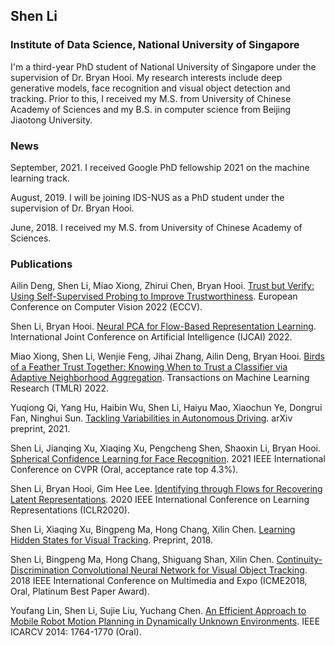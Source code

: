 ## Shen Li
### Institute of Data Science, National University of Singapore

I'm a third-year PhD student of National University of Singapore under the supervision of Dr. Bryan Hooi. My research interests include deep generative models, face recognition and visual object detection and tracking. Prior to this, I received my M.S. from University of Chinese Academy of Sciences and my B.S. in computer science from Beijing Jiaotong University.


### News

September, 2021. I received Google PhD fellowship 2021 on the machine learning track.

August, 2019. I will be joining IDS-NUS as a PhD student under the supervision of Dr. Bryan Hooi.

June, 2018. I received my M.S. from University of Chinese Academy of Sciences.


### Publications

Ailin Deng, Shen Li, Miao Xiong, Zhirui Chen, Bryan Hooi. [Trust but Verify: Using Self-Supervised Probing to Improve Trustworthiness](https://bhooi.github.io/papers/ssprobing_eccv2022.pdf). European Conference on Computer Vision 2022 (ECCV).

Shen Li, Bryan Hooi. [Neural PCA for Flow-Based Representation Learning](https://arxiv.org/abs/2208.10753). International Joint Conference on Artificial Intelligence (IJCAI) 2022.

Miao Xiong, Shen Li, Wenjie Feng, Jihai Zhang, Ailin Deng, Bryan Hooi. [Birds of a Feather Trust Together: Knowing When to Trust a Classifier via Adaptive Neighborhood Aggregation](https://openreview.net/pdf?id=p5V8P2J61u). Transactions on Machine Learning Research (TMLR) 2022.

Yuqiong Qi, Yang Hu, Haibin Wu, Shen Li, Haiyu Mao, Xiaochun Ye, Dongrui Fan, Ninghui Sun. [Tackling Variabilities in Autonomous Driving](https://arxiv.org/abs/2104.10415). arXiv preprint, 2021.

Shen Li, Jianqing Xu, Xiaqing Xu, Pengcheng Shen, Shaoxin Li, Bryan Hooi. [Spherical Confidence Learning for Face Recognition](https://openaccess.thecvf.com/content/CVPR2021/papers/Li_Spherical_Confidence_Learning_for_Face_Recognition_CVPR_2021_paper.pdf). 2021 IEEE International Conference on CVPR (Oral, acceptance rate top 4.3%).

Shen Li, Bryan Hooi, Gim Hee Lee. [Identifying through Flows for Recovering Latent Representations](https://arxiv.org/abs/1909.12555). 2020 IEEE International Conference on Learning Representations (ICLR2020).

Shen Li, Xiaqing Xu, Bingpeng Ma, Hong Chang, Xilin Chen. [Learning Hidden States for Visual Tracking](). Preprint, 2018.

Shen Li, Bingpeng Ma, Hong Chang, Shiguang Shan, Xilin Chen. [Continuity-Discrimination Convolutional Neural Network for Visual Object Tracking](https://arxiv.org/abs/2104.08739). 2018 IEEE International Conference on Multimedia and Expo (ICME2018, Oral, Platinum Best Paper Award).

Youfang Lin, Shen Li, Sujie Liu, Yuchang Chen. [An Efficient Approach to Mobile Robot Motion Planning in Dynamically Unknown Environments](https://ieeexplore.ieee.org/document/7064583/). IEEE ICARCV 2014: 1764-1770 (Oral).

<!--
**MathsShen/MathsShen** is a ✨ _special_ ✨ repository because its `README.md` (this file) appears on your GitHub profile.

Here are some ideas to get you started:


